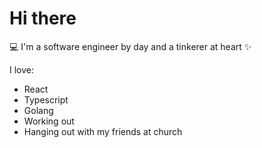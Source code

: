 # Hi there 

💻 I'm a software engineer by day and a tinkerer at heart ✨

I love:
  - React
  - Typescript
  - Golang
  - Working out
  - Hanging out with my friends at church

 
